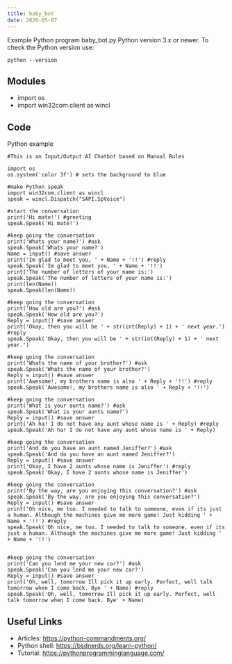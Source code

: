 ```yaml
---
title: baby_bot
date: 2020-05-07
---
```

Example Python program baby_bot.py
Python version 3.x or newer.
To check the Python version use:

    python --version

## Modules

* import os
* import win32com.client as wincl

## Code

Python example

    #This is an Input/Output AI Chatbot based on Manual Rules
    
    import os
    os.system('color 3f') # sets the background to blue
    
    #make Python speak
    import win32com.client as wincl
    speak = wincl.Dispatch("SAPI.SpVoice")
    
    #start the conversation
    print('Hi mate!') #greeting
    speak.Speak('Hi mate!')
    
    #keep going the conversation
    print('Whats your name?') #ask
    speak.Speak('Whats your name?')
    Name = input() #save answer
    print('Im glad to meet you, ' + Name + '!!') #reply
    speak.Speak('Im glad to meet you, ' + Name + '!!')
    print('The number of letters of your name is:')
    speak.Speak('The number of letters of your name is:')
    print(len(Name))
    speak.Speak(len(Name))
    
    #keep going the conversation
    print('How old are you?') #ask
    speak.Speak('How old are you?')
    Reply = input() #save answer
    print('Okay, then you will be ' + str(int(Reply) + 1) + ' next year.') #reply
    speak.Speak('Okay, then you will be ' + str(int(Reply) + 1) + ' next year.')
    
    #keep going the conversation 
    print('Whats the name of your brother?') #ask
    speak.Speak('Whats the name of your brother?')
    Reply = input() #save answer
    print('Awesome!, my brothers name is also ' + Reply + '!!') #reply
    speak.Speak('Awesome!, my brothers name is also ' + Reply + '!!')
    
    #keep going the conversation
    print('What is your aunts name?') #ask
    speak.Speak('What is your aunts name?')
    Reply = input() #save answer
    print('Ah ha! I do not have any aunt whose name is ' + Reply) #reply
    speak.Speak('Ah ha! I do not have any aunt whose name is ' + Reply)
    
    #keep going the conversation
    print('And do you have an aunt named Jeniffer?') #ask
    speak.Speak('And do you have an aunt named Jeniffer?')
    Reply = input() #save answer
    print('Okay, I have 2 aunts whose name is Jeniffer') #reply
    speak.Speak('Okay, I have 2 aunts whose name is Jeniffer')
    
    #keep going the conversation
    print('By the way, are you enjoying this conversation?') #ask
    speak.Speak('By the way, are you enjoying this conversation?')
    Reply = input() #save answer
    print('Oh nice, me too. I needed to talk to someone, even if its just a human. Although the machines give me more game! Just kidding ' + Name + '!!') #reply
    speak.Speak('Oh nice, me too. I needed to talk to someone, even if its just a human. Although the machines give me more game! Just kidding ' + Name + '!!')
    
    
    #keep going the conversation
    print('Can you lend me your new car?') #ask
    speak.Speak('Can you lend me your new car?')
    Reply = input() #save answer
    print('Oh, well, tomorrow Ill pick it up early. Perfect, well talk tomorrow when I come back. Bye ' + Name) #reply
    speak.Speak('Oh, well, tomorrow Ill pick it up early. Perfect, well talk tomorrow when I come back. Bye' + Name)
    
    
    
    

## Useful Links

- Articles: https://python-commandments.org/
- Python shell: https://bsdnerds.org/learn-python/
- Tutorial: https://pythonprogramminglanguage.com/
